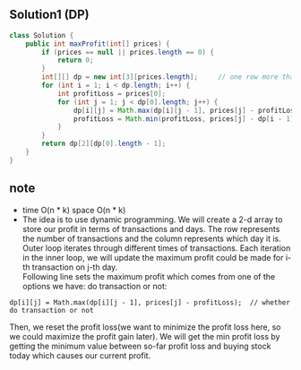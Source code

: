 ## Solution1 (DP)

``` java
class Solution {
    public int maxProfit(int[] prices) {
        if (prices == null || prices.length == 0) {
            return 0;
        }
        int[][] dp = new int[3][prices.length];     // one row more than number of actual transactions
        for (int i = 1; i < dp.length; i++) {
            int profitLoss = prices[0];
            for (int j = 1; j < dp[0].length; j++) {
                dp[i][j] = Math.max(dp[i][j - 1], prices[j] - profitLoss);  // whether do transaction or not
                profitLoss = Math.min(profitLoss, prices[j] - dp[i - 1][j]);    // get min profit loss 
            }
        }
        return dp[2][dp[0].length - 1];
    }
}
```

## note
* time O(n * k) space O(n * k)
* The idea is to use dynamic programming. We will create a 2-d array to store our profit in terms of transactions and days. The row represents the number of transactions and the column represents which day it is. Outer loop iterates through different times of transactions. Each iteration in the inner loop, we will update the maximum profit could be made for i-th transaction on j-th day. </br>
Following line sets the maximum profit which comes from one of the options we have: do transaction or not:
```
dp[i][j] = Math.max(dp[i][j - 1], prices[j] - profitLoss);  // whether do transaction or not
```
Then, we reset the profit loss(we want to minimize the profit loss here, so we could maximize the profit gain later). We will get the min profit loss by getting the minimum value between so-far profit loss and buying stock today which causes our current profit.
